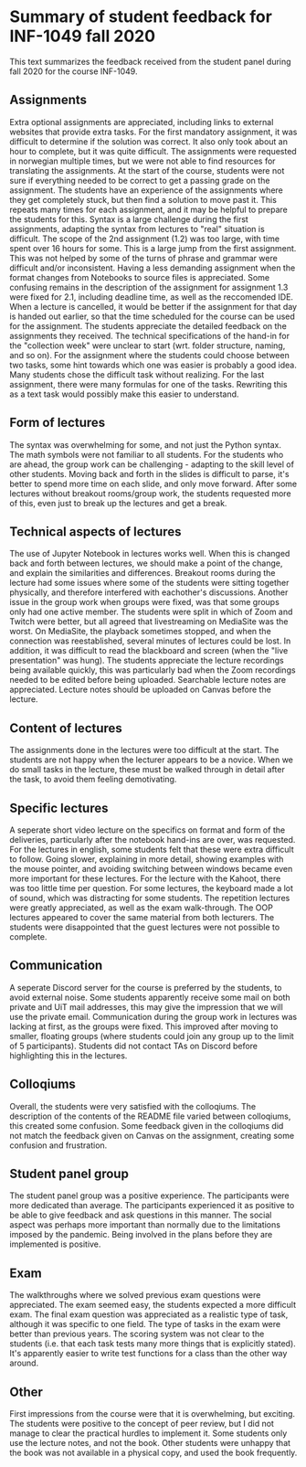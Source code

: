 # Summary of student feedback for INF-1049 fall 2020

This text summarizes the feedback received from the student panel during fall 2020 for the course INF-1049.

## Assignments

Extra optional assignments are appreciated, including links to external websites that provide extra tasks.
For the first mandatory assignment, it was difficult to determine if the solution was correct. It also only took about an hour to complete, but it was quite difficult.
The assignments were requested in norwegian multiple times, but we were not able to find resources for translating the assignments.
At the start of the course, students were not sure if everything needed to be correct to get a passing grade on the assignment.
The students have an experience of the assignments where they get completely stuck, but then find a solution to move past it. This repeats many times for each assignment, and it may be helpful to prepare the students for this.
Syntax is a large challenge during the first assignments, adapting the syntax from lectures to "real" situation is difficult.
The scope of the 2nd assignment (1.2) was too large, with time spent over 16 hours for some. This is a large jump from the first assignment. This was not helped by some of the turns of phrase and grammar were difficult and/or inconsistent.
Having a less demanding assignment when the format changes from Notebooks to source files is appreciated.
Some confusing remains in the description of the assignment for assignment 1.3 were fixed for 2.1, including deadline time, as well as the reccomended IDE.
When a lecture is cancelled, it would be better if the assignment for that day is handed out earlier, so that the time scheduled for the course can be used for the assignment.
The students appreciate the detailed feedback on the assignments they received.
The technical specifications of the hand-in for the "collection week" were unclear to start (wrt. folder structure, naming, and so on).
For the assignment where the students could choose between two tasks, some hint towards which one was easier is probably a good idea. Many students chose the difficult task without realizing.
For the last assignment, there were many formulas for one of the tasks. Rewriting this as a text task would possibly make this easier to understand.


## Form of lectures

The syntax was overwhelming for some, and not just the Python syntax. The math symbols were not familiar to all students.
For the students who are ahead, the group work can be challenging - adapting to the skill level of other students.
Moving back and forth in the slides is difficult to parse, it's better to spend more time on each slide, and only move forward.
After some lectures without breakout rooms/group work, the students requested more of this, even just to break up the lectures and get a break.

## Technical aspects of lectures

The use of Jupyter Notebook in lectures works well. When this is changed back and forth between lectures, we should make a point of the change, and explain the similarities and differences.
Breakout rooms during the lecture had some issues where some of the students were sitting together physically, and therefore interfered with eachother's discussions.
Another issue in the group work when groups were fixed, was that some groups only had one active member.
The students were split in which of Zoom and Twitch were better, but all agreed that livestreaming on MediaSite was the worst. On MediaSite, the playback sometimes stopped, and when the connection was reestablished, several minutes of lectures could be lost. In addition, it was difficult to read the blackboard and screen (when the "live presentation" was hung).
The students appreciate the lecture recordings being available quickly, this was particularly bad when the Zoom recordings needed to be edited before being uploaded.
Searchable lecture notes are appreciated.
Lecture notes should be uploaded on Canvas before the lecture.

## Content of lectures

The assignments done in the lectures were too difficult at the start.
The students are not happy when the lecturer appears to be a novice.
When we do small tasks in the lecture, these must be walked through in detail after the task, to avoid them feeling demotivating.

## Specific lectures
A seperate short video lecture on the specifics on format and form of the deliveries, particularly after the notebook hand-ins are over, was requested.
For the lectures in english, some students felt that these were extra difficult to follow. Going slower, explaining in more detail, showing examples with the mouse pointer, and avoiding switching between windows became even more important for these lectures.
For the lecture with the Kahoot, there was too little time per question.
For some lectures, the keyboard made a lot of sound, which was distracting for some students.
The repetition lectures were greatly appreciated, as well as the exam walk-through.
The OOP lectures appeared to cover the same material from both lecturers.
The students were disappointed that the guest lectures were not possible to complete.

## Communication

A seperate Discord server for the course is preferred by the students, to avoid external noise.
Some students apparently receive some mail on both private and UiT mail addresses, this may give the impression that we will use the private email.
Communication during the group work in lectures was lacking at first, as the groups were fixed. This improved after moving to smaller, floating groups (where students could join any group up to the limit of 5 participants).
Students did not contact TAs on Discord before highlighting this in the lectures.

## Colloqiums

Overall, the students were very satisfied with the colloqiums.
The description of the contents of the README file varied between colloqiums, this created some confusion.
Some feedback given in the colloqiums did not match the feedback given on Canvas on the assignment, creating some confusion and frustration.

## Student panel group
The student panel group was a positive experience.
The participants were more dedicated than average.
The participants experienced it as positive to be able to give feedback and ask questions in this manner.
The social aspect was perhaps more important than normally due to the limitations imposed by the pandemic.
Being involved in the plans before they are implemented is positive.

## Exam
The walkthroughs where we solved previous exam questions were appreciated.
The exam seemed easy, the students expected a more difficult exam.
The final exam question was appreciated as a realistic type of task, although it was specific to one field.
The type of tasks in the exam were better than previous years.
The scoring system was not clear to the students (i.e. that each task tests many more things that is explicitly stated).
It's apparently easier to write test functions for a class than the other way around.

## Other

First impressions from the course were that it is overwhelming, but exciting.
The students were positive to the concept of peer review, but I did not manage to clear the practical hurdles to implement it.
Some students only use the lecture notes, and not the book. Other students were unhappy that the book was not available in a physical copy, and used the book frequently.
